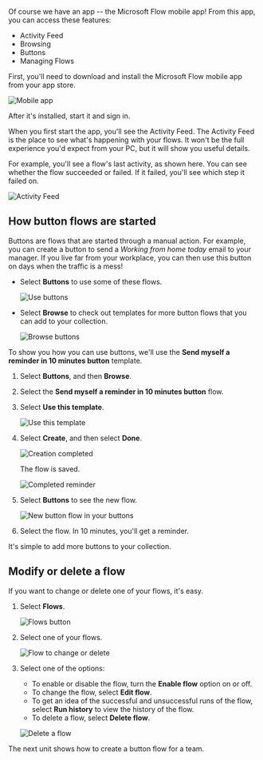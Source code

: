 Of course we have an app -- the Microsoft Flow mobile app! From this app, you can access these features:

- Activity Feed
- Browsing
- Buttons
- Managing Flows

First, you'll need to download and install the Microsoft Flow mobile app from your app store.

![Mobile app](../media/open-mobile-app.png)

After it's installed, start it and sign in.

When you first start the app, you'll see the Activity Feed. The Activity Feed is the place to see what's happening with your flows. It won't be the full experience you'd expect from your PC, but it will show you useful details.

For example, you'll see a flow's last activity, as shown here. You can see whether the flow succeeded or failed. If it failed, you'll see which step it failed on.

![Activity Feed](../media/see-all-activity.png)

## How button flows are started
Buttons are flows that are started through a manual action. For example, you can create a button to send a *Working from home today* email to your manager. If you live far from your workplace, you can then use this button on days when the traffic is a mess!

- Select **Buttons** to use some of these flows.

    ![Use buttons](../media/activity-details.png)

- Select **Browse** to check out templates for more button flows that you can add to your collection.

    ![Browse buttons](../media/click-browse-button.png)

To show you how you can use buttons, we'll use the **Send myself a reminder in 10 minutes button** template.

1. Select **Buttons**, and then **Browse**.
2. Select the **Send myself a reminder in 10 minutes button** flow.
3. Select **Use this template**.

    ![Use this template](../media/use-this-template.png)

4. Select **Create**, and then select **Done**.

    ![Creation completed](../media/create-complete.png)

    The flow is saved.

    ![Completed reminder](../media/complete-reminder.png)

5. Select **Buttons** to see the new flow. 

    ![New button flow in your buttons](../media/button-send-reminder.png)

6. Select the flow. In 10 minutes, you'll get a reminder.

It's simple to add more buttons to your collection.

## Modify or delete a flow
If you want to change or delete one of your flows, it's easy.

1. Select **Flows**.

    ![Flows button](../media/click-flows-button.png)

2. Select one of your flows.

    ![Flow to change or delete](../media/send-a-reminder.png)

3. Select one of the options:

    * To enable or disable the flow, turn the **Enable flow** option on or off.
    * To change the flow, select **Edit flow**. 
    * To get an idea of the successful and unsuccessful runs of the flow, select **Run history** to view the history of the flow.
    * To delete a flow, select **Delete flow**.

    ![Delete a flow](../media/disable-delete.png)

The next unit shows how to create a button flow for a team.
